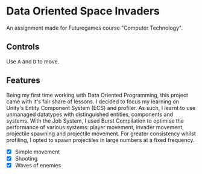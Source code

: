 # Data Oriented Space Invaders
An assignment made for Futuregames course "Computer Technology".

## Controls
Use <kbd>A</kbd> and <kbd>D</kbd> to move.

## Features
Being my first time working with Data Oriented Programming, this project came with it's fair share of lessons.
I decided to focus my learning on Unity's Entity Component System (ECS) and profiler.
As such, I learnt to use unmanaged datatypes with distinguished entities, components and systems.
With the Job System, I used Burst Compilation to optimise the performance of various systems: player movement, invader movement, projectile spawning and projectile movement.
For greater consistency whilst profiling, I opted to spawn projectiles in large numbers at a fixed frequency.

- [x] Simple movement
- [x] Shooting
- [x] Waves of enemies
